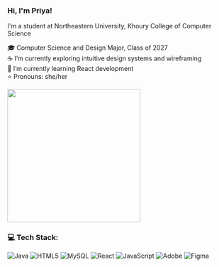 ### Hi, I'm Priya! 

I'm a student at Northeastern University, Khoury College of Computer Science </br>

 🎓 Computer Science and Design Major, Class of 2027</br>
 ☕️ I’m currently exploring intuitive design systems and wireframing </br>
 🌱 I’m currently learning React development <br>
 ⭐️ Pronouns: she/her
 
<img src="https://media.giphy.com/media/zZ93Wx8zrX2XAQVTiy/giphy.gif?cid=790b76110y9wo6369gqmky233jqz0yaioad8l1pwye298ikv&ep=v1_gifs_search&rid=giphy.gif&ct=g" width="300" height="auto">


### 💻 Tech Stack:
![Java](https://img.shields.io/badge/java-%23ED8B00.svg?style=for-the-badge&logo=openjdk&logoColor=white) ![HTML5](https://img.shields.io/badge/html5-%23E34F26.svg?style=for-the-badge&logo=html5&logoColor=white) ![MySQL](https://img.shields.io/badge/mysql-4479A1.svg?style=for-the-badge&logo=mysql&logoColor=white) ![React](https://img.shields.io/badge/react-%2320232a.svg?style=for-the-badge&logo=react&logoColor=%2361DAFB) ![JavaScript](https://img.shields.io/badge/javascript-%23323330.svg?style=for-the-badge&logo=javascript&logoColor=%23F7DF1E) ![Adobe](https://img.shields.io/badge/adobe-%23FF0000.svg?style=for-the-badge&logo=adobe&logoColor=white) ![Figma](https://img.shields.io/badge/figma-%23F24E1E.svg?style=for-the-badge&logo=figma&logoColor=white)
